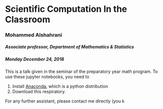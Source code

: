# Scientific Computation In the Classroom

### Mohammed Alshahrani

##### Associate professor, Department of Mathematics & Statistics

##### Monday December 24, 2018

This is a talk given in the seminar of the preparatory year math program.
To use these jupyter notebooks, you need to

1. Install [Anaconda](https://www.anaconda.com/), which is a python distribution
2. Download this respiratory.

For any further assistant, please contact me directly (you k
